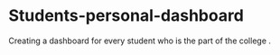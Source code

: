 # Students-personal-dashboard
Creating a dashboard for every student who is the part of the college .
